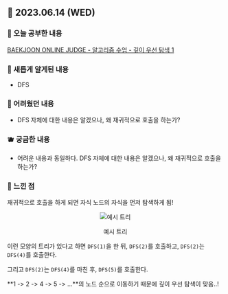 ## 🍰 2023.06.14 (WED)

### 🍑 오늘 공부한 내용

[BAEKJOON ONLINE JUDGE - 알고리즘 수업 - 깊이 우선 탐색 1](https://github.com/merryfraise/algorithms/blob/main/baekjoon/silver/230614/%EC%95%8C%EA%B3%A0%EB%A6%AC%EC%A6%98%20%EC%88%98%EC%97%85%20-%20%EA%B9%8A%EC%9D%B4%20%EC%9A%B0%EC%84%A0%20%ED%83%90%EC%83%89%201.js "BAEKJOON ONLINE JUDGE - 알고리즘 수업 - 깊이 우선 탐색 1")


### 🍓 새롭게 알게된 내용

-   DFS

### 🍒 어려웠던 내용

-   DFS 자체에 대한 내용은 알겠으나, 왜 재귀적으로 호출을 하는가?

### 🫐 궁금한 내용

-   어려운 내용과 동일하다. DFS 자체에 대한 내용은 알겠으나, 왜 재귀적으로 호출을 하는가?

### 🐰 느낀 점

재귀적으로 호출을 하게 되면 자식 노드의 자식을 먼저 탐색하게 됨!

<div align="center">
  
  ![예시 트리](https://img1.daumcdn.net/thumb/R1280x0/?scode=mtistory2&fname=https%3A%2F%2Fblog.kakaocdn.net%2Fdn%2FtrfN1%2Fbtskge55nlx%2FbUsUhadpiZkl1ucqskjwRK%2Fimg.png)
  
  예시 트리
  
</div>

이런 모양의 트리가 있다고 하면 `DFS(1)`을 한 뒤, `DFS(2)`를 호출하고, `DFS(2)`는 `DFS(4)`를 호출한다.

그리고 `DFS(2)`는 `DFS(4)`를 마친 후, `DFS(5)`를 호출한다.

**1 -> 2 -> 4 -> 5 -> ...**의 노드 순으로 이동하기 때문에 깊이 우선 탐색이 맞음..!
